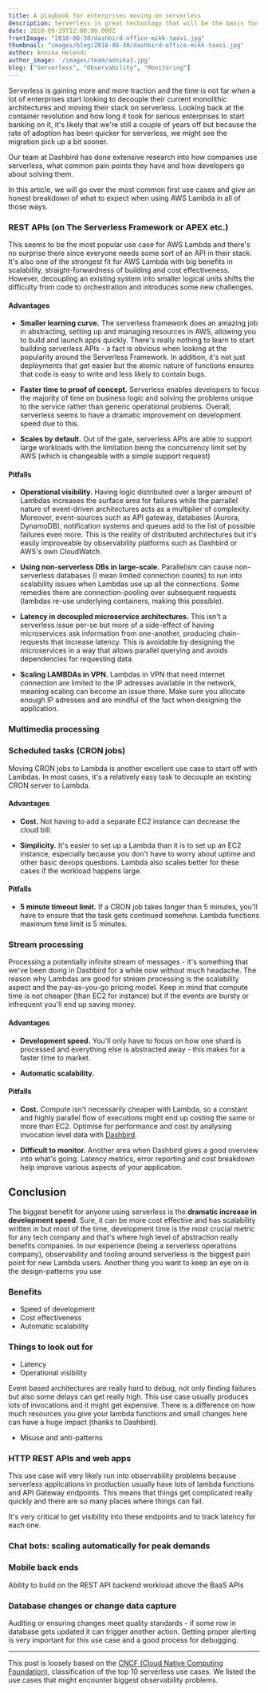 ```yaml
---
title: A playbook for enterprises moving on serverless
description: Serverless is great technology that will be the basis for all the future tech innovation, but it doesn't come without it's problems and observability (or lack thereof) is one of them.
date: 2018-09-29T12:00:00.000Z
frontImage: "2018-08-30/dashbird-office-mikk-taavi.jpg"
thumbnail: "images/blog/2018-08-30/dashbird-office-mikk-taavi.jpg"
author: Annika Helendi
author_image: '/images/team/annika1.jpg'
blog: ["Serverless", "Observability", "Monitoring"]
---
```


Serverless is gaining more and more traction and the time is not far when a lot of enterprises start looking to decouple their current monolithic architectures and moving their stack on serverless. Looking back at the container revolution and how long it took for serious enterprises to start banking on it, it's likely that we're still a couple of years off but because the rate of adoption has been quicker for serverless, we might see the migration pick up a bit sooner.

Our team at Dashbird has done extensive research into how companies use serverless, what common pain points they have and how developers go about solving them.

In this article, we will go over the most common first use cases and give an honest breakdown of what to expect when using AWS Lambda in all of those ways.

### REST APIs (on The Serverless Framework or APEX etc.)
This seems to be the most popular use case for AWS Lambda and there's no surprise there since everyone needs some sort of an API in their stack. It's also one of the strongest fit for AWS Lambda with big benefits in scalability, straight-forwardness of building and cost effectiveness. However, decoupling an existing system into smaller logical units shifts the difficulty from code to orchestration and introduces some new challenges.

#### Advantages
 * **Smaller learning curve.** The serverless framework does an amazing job in abstracting, setting up and managing resources in AWS, allowing you to build and launch apps quickly. There's really nothing to learn to start building serverless APIs - a fact is obvious when looking at the popularity around the Serverless Framework. In addition, it's not just deployments that get easier but the atomic nature of functions ensures that code is easy to write and less likely to contain bugs.

 * **Faster time to proof of concept.** Serverless enables developers to focus the majority of time on business logic and solving the problems unique to the service rather than generic operational problems. Overall, serverless seems to have a dramatic improvement on development speed due to this.

 * **Scales by default.** Out of the gate, serverless APIs are able to support large workloads with the limitation being the concurrency limit set by AWS (which is changeable with a simple support request)

#### Pitfalls

 * **Operational visibility.** Having logic distributed over a larger amount of Lambdas increases the surface area for failures while the parrallel nature of event-driven architectures acts as a multiplier of complexity. Moreover, event-sources such as API gateway, databases (Aurora, DynamoDB), notification systems and queues add to the list of possible failures even more. This is the reality of distributed architectures but it's easily improveable by observability platforms such as 
Dashbird or AWS's own CloudWatch. 

 * **Using non-serverless DBs in large-scale.** Parallelism can cause non-serverless databases (I mean limited connection counts) to run into scalability issues when Lambdas use up all the connections. Some remedies there are connection-pooling over subsequent requests (lambdas re-use underlying containers, making this possible).

 * **Latency in decoupled microservice architectures.** This isn't a serverless issue per-se but more of a side-effect of having microservices ask information from one-another, producing chain-requests that increase latency. This is avoidable by designing the microservices in a way that allows parallel querying and avoids dependencies for requesting data.

 * **Scaling LAMBDAs in VPN.** Lambdas in VPN that need internet connection are limited to the IP adresses available in the network, meaning scaling can become an issue there. Make sure you allocate enough IP adresses and are mindful of the fact when designing the application.

### Multimedia processing


### Scheduled tasks (CRON jobs)
Moving CRON jobs to Lambda is another excellent use case to start off with Lambdas. In most cases, it's a relatively easy task to decouple an existing CRON server to Lambda. 

#### Advantages

 * **Cost.** Not having to add a separate EC2 instance can decrease the cloud bill.

 * **Simplicity.** It's easier to set up a Lambda than it is to set up an EC2 instance, especially because you don't have to worry about uptime and other basic devops questions. Lambda also scales better for these cases if the workload happens large.

#### Pitfalls

 * **5 minute timeout limit.** If a CRON job takes longer than 5 minutes, you'll have to ensure that the task gets continued somehow. Lambda functions maximum time limit is 5 minutes.

### Stream processing

Processing a potentially infinite stream of messages - it's something that we've been doing in Dashbird for a while now without much headache. The reason why Lambdas are good for stream processing is the scalability aspect and the pay-as-you-go pricing model. Keep in mind that compute time is not cheaper (than EC2 for instance) but if the events are bursty or infrequent you'll end up saving money.

#### Advantages

 * **Development speed.** You'll only have to focus on how one shard is processed and everything else is abstracted away - this makes for a faster time to market.

 * **Automatic scalability.**

#### Pitfalls

 * **Cost.** Compute isn't necessarily cheaper with Lambda, so a constant and highly parallel flow of executions might end up costing the same or more than EC2. Optimise for performance and cost by analysing invocation level data with <a href='https://dashbird.io' target='_blank'>Dashbird</a>.

 * **Difficult to monitor.** Another area when Dashbird gives a good overview into what's going. Latency metrics, error reporting and cost breakdown help improve various aspects of your application.

## Conclusion

The biggest benefit for anyone using serverless is the **dramatic increase in development speed**. Sure, it can be more cost effective and has scalability written in but most of the time, development time is the most crucial metric for any tech company and that's where high level of abstraction really benefits companies. In our experience (being a serverless operations company), observability and tooling around serverless is the biggest pain point for new Lambda users. Another thing you
want to keep an eye on is the design-patterns you use

### Benefits

  - Speed of development
  - Cost effectiveness
  - Automatic scalability

### Things to look out for

  - Latency
  - Operational visibility

Event based architectures are really hard to debug, not only finding failures but also some delays can get really high. This use case usually produces lots of invocations and it might get expensive. There is a difference on how much resources you give your lambda functions and small changes here can have a huge impact (thanks to Dashbird).

  - Misuse and anti-patterns

<!-- We have talked about the [benefits of serverless](https://dashbird.io/blog/serverless-business-benefits-for-big-companies/) (and oh believe me, there are many), but just like with any other great thing in life, it has its own pain points as well. For more established companies, the main problems are **lack of standardization and interoperability** between cloud providers that may lead to vendor lock-in. Although this is something the community is actively solving, it might scare off some technology leaders. -->

<!-- But the biggest challenge is actually the **lack of visibility into your serverless stack**, because monitoring and debugging is a whole new ball game with distributed systems. Since we, at [Dashbird](https://dashbird.io), work exclusively on solving the serverless observability problems, we wanted to share some insights about the use cases where the monitoring and debugging challenges of serverless cause the most pain and frustration. -->

<!-- *Disclaimer: since the AWS Lambda is currently the de facto serverless cloud provider, we're focusing mostly on this.* -->

### HTTP REST APIs and web apps
This use case will very likely run into observability problems because serverless applications in production usually have lots of lambda functions and API Gateway endpoints. This means that things get complicated really quickly and there are so many places where things can fail.

It's very critical to get visibility into these endpoints and to track latency for each one.


###  Chat bots: scaling automatically for peak demands

### Mobile back ends
Ability to build on the REST API backend workload above the BaaS APIs

### Database changes or change data capture
Auditing or ensuring changes meet quality standards - if some row in database gets updated it can trigger another action. Getting proper alerting is very important for this use case and a good process for debugging.


---

This post is loosely based on the <a href="https://www.itopstimes.com/cloud/10-use-cases-for-serverless/" target="_blank">CNCF (Cloud Native Computing Foundation)</a>, classification of the top 10 serverless use cases. We listed the use cases that might encounter biggest observability problems.
